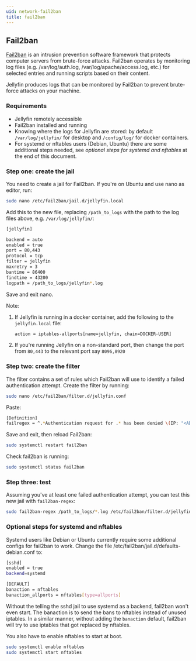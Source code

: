 ```yaml
---
uid: network-fail2ban
title: fail2ban
---
```


## Fail2ban

[Fail2ban](https://github.com/fail2ban/fail2ban) is an intrusion prevention software framework that protects computer servers from brute-force attacks.
Fail2ban operates by monitoring log files (e.g. /var/log/auth.log, /var/log/apache/access.log, etc.) for selected entries and running scripts based on their content.

Jellyfin produces logs that can be monitored by Fail2ban to prevent brute-force attacks on your machine.

### Requirements

- Jellyfin remotely accessible
- Fail2ban installed and running
- Knowing where the logs for Jellyfin are stored: by default `/var/log/jellyfin/` for desktop and `/config/log/` for docker containers.
- For systemd or nftables users (Debian, Ubuntu) there are some additional steps needed, see *optional steps for systemd and nftables* at the end of this document.

### Step one: create the jail

You need to create a jail for Fail2ban. If you're on Ubuntu and use nano as editor, run:

```bash
sudo nano /etc/fail2ban/jail.d/jellyfin.local
```

Add this to the new file, replacing `/path_to_logs` with the path to the log files above, e.g. `/var/log/jellyfin/`:

```bash
[jellyfin]

backend = auto
enabled = true
port = 80,443
protocol = tcp
filter = jellyfin
maxretry = 3
bantime = 86400
findtime = 43200
logpath = /path_to_logs/jellyfin*.log
```

Save and exit nano.

Note:

1. If Jellyfin is running in a docker container, add the following to the `jellyfin.local` file:

   ```bash
   action = iptables-allports[name=jellyfin, chain=DOCKER-USER]
   ```

2. If you're running Jellyfin on a non-standard port, then change the port from `80,443` to the relevant port say `8096,8920`

### Step two: create the filter

The filter contains a set of rules which Fail2ban will use to identify a failed authentication attempt. Create the filter by running:

```bash
sudo nano /etc/fail2ban/filter.d/jellyfin.conf
```

Paste:

```bash
[Definition]
failregex = ^.*Authentication request for .* has been denied \(IP: "<ADDR>"\)\.
```

Save and exit, then reload Fail2ban:

```bash
sudo systemctl restart fail2ban
```

Check fail2ban is running:

```bash
sudo systemctl status fail2ban
```

### Step three: test

Assuming you've at least one failed authentication attempt, you can test this new jail with `fail2ban-regex`:

```bash
sudo fail2ban-regex /path_to_logs/*.log /etc/fail2ban/filter.d/jellyfin.conf --print-all-matched
```

### Optional steps for systemd and nftables

Systemd users like Debian or Ubuntu currently require some additional configs for fail2ban to work.
Change the file /etc/fail2ban/jail.d/defaults-debian.conf to:

```bash
[sshd]
enabled = true
backend=systemd

[DEFAULT]
banaction = nftables
banaction_allports = nftables[type=allports]
```

Without the telling the sshd jail to use systemd as a backend, fail2ban won't even start. The banaction is to send the bans to nftables instead of unused iptables.
In a similar manner, without adding the `banaction` default, fail2ban will try to use iptables that got replaced by nftables.

You also have to enable nftables to start at boot.

```bash
sudo systemctl enable nftables
sudo systemctl start nftables
```
